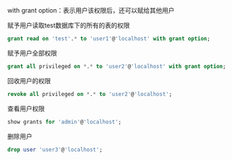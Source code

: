 with grant option：表示用户该权限后，还可以赋给其他用户

赋予用户读取test数据库下的所有的表的权限

```sql
grant read on 'test'.* to 'user1'@'localhost' with grant option;
```

赋予用户全部权限

```sql
grant all privileged on *.* to 'user2'@'localhost' with grant option;
```

回收用户的权限

```sql
revoke all privileged on *.* to 'user2'@'localhost';
```

查看用户权限

```sql
show grants for 'admin'@'localhost';
```

删除用户

```sql
drop user 'user3'@'localhost';
```

